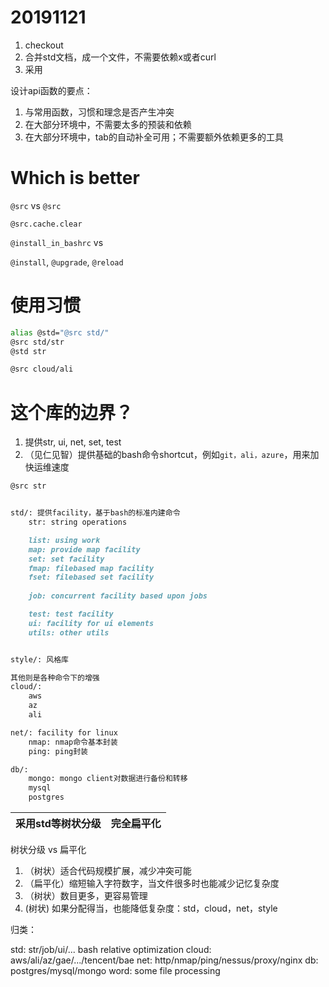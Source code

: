
# 20191121

1. checkout
2. 合并std文档，成一个文件，不需要依赖x或者curl
3. 采用

设计api函数的要点：

1. 与常用函数，习惯和理念是否产生冲突
2. 在大部分环境中，不需要太多的预装和依赖
3. 在大部分环境中，tab的自动补全可用；不需要额外依赖更多的工具

# Which is better


`@src` vs `@src`

`@src.cache.clear`

`@install_in_bashrc`
vs

`@install`, `@upgrade`, `@reload`

# 使用习惯

```bash
alias @std="@src std/"
@src std/str
@std str

@src cloud/ali
```

# 这个库的边界？

1. 提供str, ui, net, set, test
2. （见仁见智）提供基础的bash命令shortcut，例如`git，ali，azure`，用来加快运维速度


```bash
@src str
```

```markdown

std/: 提供facility，基于bash的标准内建命令
    str: string operations

    list: using work
    map: provide map facility
    set: set facility
    fmap: filebased map facility
    fset: filebased set facility
    
    job: concurrent facility based upon jobs

    test: test facility
    ui: facility for ui elements
    utils: other utils


style/: 风格库

其他则是各种命令下的增强
cloud/:
    aws
    az
    ali

net/: facility for linux
    nmap: nmap命令基本封装
    ping: ping封装

db/:
    mongo: mongo client对数据进行备份和转移
    mysql
    postgres
```

| 采用std等树状分级 | 完全扁平化 |
| --- | --- |

树状分级 vs 扁平化

1. （树状）适合代码规模扩展，减少冲突可能
2. （扁平化）缩短输入字符数字，当文件很多时也能减少记忆复杂度
3. （树状）数目更多，更容易管理
4.  (树状) 如果分配得当，也能降低复杂度：std，cloud，net，style

归类：

std: str/job/ui/... bash relative optimization
cloud: aws/ali/az/gae/.../tencent/bae
net: http/nmap/ping/nessus/proxy/nginx
db: postgres/mysql/mongo
word: some file processing
